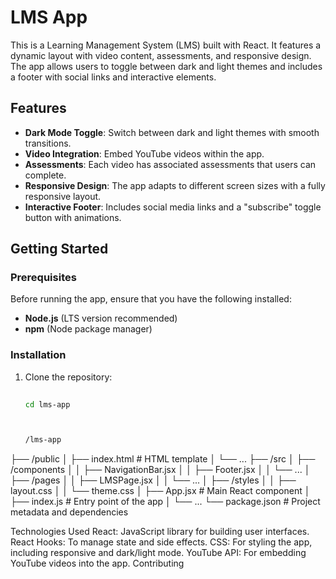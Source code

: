 # LMS App

This is a Learning Management System (LMS) built with React. It features a dynamic layout with video content, assessments, and responsive design. The app allows users to toggle between dark and light themes and includes a footer with social links and interactive elements.

## Features

- **Dark Mode Toggle**: Switch between dark and light themes with smooth transitions.
- **Video Integration**: Embed YouTube videos within the app.
- **Assessments**: Each video has associated assessments that users can complete.
- **Responsive Design**: The app adapts to different screen sizes with a fully responsive layout.
- **Interactive Footer**: Includes social media links and a "subscribe" toggle button with animations.

## Getting Started

### Prerequisites

Before running the app, ensure that you have the following installed:

- **Node.js** (LTS version recommended)
- **npm** (Node package manager)

### Installation

1. Clone the repository:
   ```bash
  
   cd lms-app



   /lms-app
├── /public
│   ├── index.html  # HTML template
│   └── ...
├── /src
│   ├── /components
│   │   ├── NavigationBar.jsx
│   │   ├── Footer.jsx
│   │   └── ...
│   ├── /pages
│   │   ├── LMSPage.jsx
│   │   └── ...
│   ├── /styles
│   │   ├── layout.css
│   │   └── theme.css
│   ├── App.jsx      # Main React component
│   ├── index.js     # Entry point of the app
│   └── ...
└── package.json      # Project metadata and dependencies



Technologies Used
React: JavaScript library for building user interfaces.
React Hooks: To manage state and side effects.
CSS: For styling the app, including responsive and dark/light mode.
YouTube API: For embedding YouTube videos into the app.
Contributing
